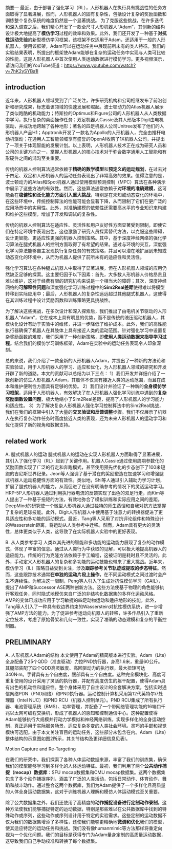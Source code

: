 摘要— 最近，由于部署了强化学习（RL），人形机器人在执行具有挑战性的任务方面取得了显著进展，然而，人形机器人的固有复杂性，包括设计复杂的奖励函数和训练整个复杂系统的难度仍然是一个显著挑战。
为了克服这些挑战，在许多迭代和深入调查之后，我们精心开发了一款全尺寸人形机器人“Adam”，其创新的结构设计极大地提高了**模仿学习**过程的效率和效果。此外，我们还开发了一种基于**对抗性运动先验**的新型模仿学习框架，该框架不仅适用于Adam，还适用于一般的人形机器人。使用该框架，Adam可以在运动任务中展现前所未有的类人特征。我们的实验结果表明，所提出的框架使Adam能够在复杂的运动任务中实现与人类可比较的性能，这是人形机器人中首次使用人类运动数据进行模仿学习。更多视频演示，请访问我们的YouTube频道：https://www.youtube.com/watch?v=7hK2ySYBa1I



## introduction

近年来，人形机器人领域受到了广泛关注，许多研究机构和公司相继发布了前沿创新和研究成果，标志着该领域的快速发展和崛起。波士顿动力的Atlas机器人展示了类似跑酷的机动能力；特斯拉的Optimus和Figure公司的人形机器人从人类数据中学习，执行复杂的桌面操作任务；双足机器人Cassie及其人形版本Digit由电机驱动，并成功地跨越了各种地形；著名的四足机器人公司Unitree发布了他们的人形机器人产品H1；Apptronik开发了一款名为Apollo的人形机器人，完全由推杆电动机驱动；在通用人工智能领域享有盛誉的OpenAI收购了1X机器人公司，并提出了一项关于体现智能的发展计划。以上表明，人形机器人技术正在成为研究人员和公司的关键方向之一，掌握人形机器人的核心技术对于弥合数字通用人工智能和有形硬件之间的鸿沟至关重要。

传统的机器人控制算法通常依赖于**精确的数学模型**和**预定义的运动规划**，在过去对于四足、双足和人形机器人的运动任务表现出了非常高效的效果。值得注意的是，波士顿动力的Atlas和Spot机器人通过使用模型预测控制（MPC）算法在各种演示中展示了这些方法的有效性。然而，这些算法通常依赖于**对环境的准确建模**，这可能会在**稳健性和泛化能力方面引入重大挑战**，特别是在未知或动态变化的环境中，在这些环境中，传统控制算法的性能可能会显著下降，从而限制了它们在更广泛的应用场景中的实用性。此外，对准确建模的依赖性还需要高水平的专业知识来构建和维护这些模型，增加了开发和调试的复杂性。

传统的机器人控制算法在适应性、灵活性和用户友好性方面显著受到限制，即使它们在特定环境中表现出色，这也激励了研究人员探索替代方法，以克服这些障碍，设计更智能、更适应性更强的机器人控制策略。其中，基于深度神经网络的强化学习算法在腿式机器人的控制方面取得了有希望的结果。通过与环境的交互，深度强化学习算法能够自主发现执行复杂任务的有效策略，并且可以潜在地扩展到未知或动态变化的环境中，从而为机器人提供了前所未有的适应性和灵活性。

强化学习算法在各种腿式机器人中取得了显著进展，但在人形机器人领域的应用仍然缺乏足够的探索。这主要归因于以下因素：首先，大多数人形机器人价格昂贵且难以维护，这对于经费有限的研究机构来说是一个相当大的障碍；其次，深度神经网络的**可解释性问题**和深度强化学习训练过程中的**Sim2Real差距**使得难以将模型转移到实际应用中；最后，人形机器人的复杂性远远超过其他腿式机器人，这使得在其训练过程中设计奖励函数和训练策略更具挑战性。

为了解决这些挑战，在多次设计和深入探索后，我们推出了由电机关节驱动的人形机器人“Adam”，它在成本上具有明显的优势，而不是传统的液压驱动机器人，其模块化设计有助于实验中的维修，并进一步降低了维护成本。此外，我们的高性能执行器确保了机器人在其肢体上具有接近人类的运动范围。针对强化学习中设置复杂奖励函数的难度，我们采用了一种创新策略，即**使用人类运动数据来指导学习过程**。结合我们的模仿学习训练框架，Adam在实验中的运动任务表现令人印象深刻。

总的来说，我们介绍了一款全新的人形机器人Adam，并提出了一种新的方法论和实验验证，用于人形机器人的学习、适应和优化，为人形机器人领域的研究和开发开辟了新的道路。本文的贡献可以总结为以下三点：
1）我们开发并详细介绍了一款创新的仿生人形机器人Adam，其肢体不仅具有接近人类的运动范围，而且在成本和维护便利性方面具有足够的优势。
2）我们设计并验证了一种新的**全身模仿学习框架**，适用于人形机器人，有效解决了在人形机器人强化学习训练中遇到的**复杂奖励函数设置问题**，极大地缩小了Sim2Real差距，提高了人形机器人的学习能力和适应性。
3）为了解决复杂人形机器人强化学习控制算法中的Sim2Real挑战，我们在我们的框架中引入了大量的**交叉验证和反馈调整**步骤。我们不仅展示了机器人在执行复杂动作任务时高度接近人类的表现，还为未来人形机器人的运动学习和优化提供了新的视角和数据支持。

## related work

A. 腿式机器人的运动
腿式机器人的运动在实现人形机器人方面取得了显著进展，其引入了强化学习（RL）起到了关键作用。机器人Cassie通过使用周期参数化的奖励函数实现了广泛的行走和奔跑模式，甚至使用预先优化的步态创下了100米短跑的吉尼斯世界纪录。Jeon等人强调了基于潜在的奖励塑造在加速学习和增强腿式机器人运动稳健性方面的有效性。类似地，Shi等人通过引入辅助力学习计划，扩展了腿式机器人的能力，从而促进了在没有明确参考的情况下的灵活运动学习。HRP-5P人形机器人通过利用执行器电流的反馈实现了出色的双足行走，而Kim等人提出了一种基于扭矩的方法，有效地弥合了模拟训练和实际应用之间的差距。DeepMind的研究使一个微型人形机器人通过独特的师生蒸馏和自我对抗方法掌握了复杂的足球技能。此外，Digit人形机器人中使用基于注意力的转换器促进了更具适应性和多功能的运动模式。最近，Tang等人采用了对抗评论组件和特殊设计的Wasserstein距离，将运动从人类参考中迁移。然而，Adam具有更大的灵活性，总体更类似于人类，这导致了在实际机器人实验中的更好表现。

B. 从人类参考学习
人类以其先进的智能和多功能的运动能力展现了复杂的动作模式，体现了丰富的信息。通过从人类行为中获取的见解，可以极大地提高机器人的适应能力。传统的行为克隆方法依赖于手工编程，这被证明是耗时且不灵活的。此外，手动定义人形机器人的复杂和多功能的运动技能也带来了重大挑战。近年来，模仿学习（IL）策略日益受到关注，涉及**跟踪参考关节轨迹或提取的步态特征**。然而，这些跟踪技术通常**在单独的运动片段上操作**，在不同运动模式之间过渡时会产生不连续性。为解决这一限制，Peng等人引入了生成对抗性模仿学习（GAIL），提出了AMP和Successor ASE两种创新方法。这些方法使基于物理的角色能够执行客观任务，同时隐式地模仿来自广泛的非结构化数据集的多样化运动风格。AMP的变体已成功应用于学习敏捷的四足动物运动和适应地形的技能。此外，Tang等人引入了一种具有软边界约束的Wasserstein对抗性模仿系统，进一步增强了AMP方法的能力。为了促进参考运动向机器人的转移，许多作品引入了重新定位技术，考虑了原始骨架和几何一致性，实现了准确的动态建模和复杂的平衡控制器。

## PRELIMINARY

A. 人形机器人Adam的结构
本文使用了Adam的精简版本进行实验。Adam（Lite）全身配备了25个QDD（准直驱动）力控PND执行器，身高1.6米，重量60公斤。其腿部装配了四个QDD高灵敏度、高回驱动力的执行器，最大扭矩可达340N·m。手臂具有五个自由度，腰部具有三个自由度。这种完全模块化、高度可重复使用的设计采用了灵活的执行器，并配有高度仿生的躯干配置，使得Adam具有出色的机动性和适应性。整个身体采用了自主设计的全套解决方案，包括实时通信网络PDN（PND网络）和PND执行器。运动控制计算机采用第12代英特尔i7处理器（Intel NUC）和PND RCU（机器人控制单元）。PND RCU集成了所有执行器、电池管理系统（BMS）、功率管理，并配备了一个带网络管理功能的16端口千兆以太网可编程交换机，形成了机器人的感知和控制通信中心。这种配置使得Adam能够执行大规模并行动力学模拟和神经网络训练，实现多样化的全身运动控制，真正适用于实际服务场景，适应复杂多变的人类社会环境。灵巧的手部和视觉模块可选配。由于本文关注盲目的运动任务，这些部分未包含在内。Adam（Lite）整体结构的示意图如图2所示，其关节结构及更详细信息见表I。

Motion Capture and Re-Targeting

在我们的研究中，我们探索了各种人体运动数据来源，丰富了我们的训练集，确保我们的模型能够学习到多样化的人体运动特征。最初，我们利用了两个**公共动作捕捉（mocap）数据库**：SFU mocap数据集和CMU mocap数据集。这两个数据集包含了多个动作捕捉序列，涵盖了广泛的人类活动，包括日常动作、体育动作、舞蹈和战斗动作。通过整合这两个数据库，我们为Adam提供了一个多样化且高质量的人体全身运动数据集，这对于训练机器人理解和模仿人体运动模式至关重要。

除了公共数据集之外，我们还使用了高精度的**动作捕捉设备进行定制动作录制**。这种方法使我们能够捕捉特定的运动数据，特别是那些难以在公共数据库中找到的特殊动作或序列，这些动作或序列设计用于特定的实验需求。这些定制的运动数据不仅为我们的数据集增添了多样性，还使我们能够更精确地**微调和优化**我们的模型，使其适应特定的运动任务和挑战。我们没有像humanmimic等方法那样将重定向视为一个优化问题。我们的目标是获得专门为Adam量身定制的高质量运动数据，这导致我们自己手动校准和转换了每个数据集。

